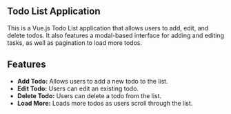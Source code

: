 ## Todo List Application

This is a Vue.js Todo List application that allows users to add, edit, and delete todos. It also features a modal-based interface for adding and editing tasks, as well as pagination to load more todos.

## Features

- **Add Todo:** Allows users to add a new todo to the list.
- **Edit Todo:** Users can edit an existing todo.
- **Delete Todo:** Users can delete a todo from the list.
- **Load More:** Loads more todos as users scroll through the list.